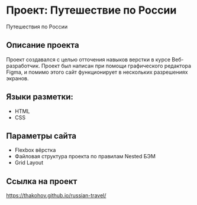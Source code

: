 # Проект: Путешествие по России

Путешествия по России

## Описание проекта

Проект создавался с целью отточения навыков верстки в курсе Веб-разработчик. Проект был написан при помощи графического редактора Figma, и помимо этого сайт функционирует в нескольких разрешениях экранов.

## Языки разметки:

- HTML
- CSS

## Параметры сайта

- Flexbox вёрстка
- Файловая структура проекта по правилам Nested БЭМ
- Grid Layout
## Ссылка на проект
https://thakohov.github.io/russian-travel/
